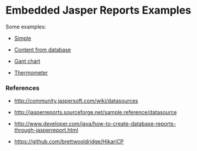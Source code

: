 Embedded Jasper Reports Examples
=============

Some examples:

- [Simple](/home/achmad/repo/examples/jasper-samples/src/main/java/com/bchetty/reporting/jasper/main/SimpleReporter.java)

- [Content from database](src/main/java/com/bchetty/reporting/jasper/main/DatabaseReporter.java)

- [Gant chart](/home/achmad/repo/examples/jasper-samples/src/main/java/com/bchetty/reporting/jasper/main/GanttReporter.java)

- [Thermometer](/home/achmad/repo/examples/jasper-samples/src/main/java/com/bchetty/reporting/jasper/main/ThermoReporter.java)

### References

- http://community.jaspersoft.com/wiki/datasources

- http://jasperreports.sourceforge.net/sample.reference/datasource

- http://www.developer.com/java/how-to-create-database-reports-through-jasperreport.html

- https://github.com/brettwooldridge/HikariCP